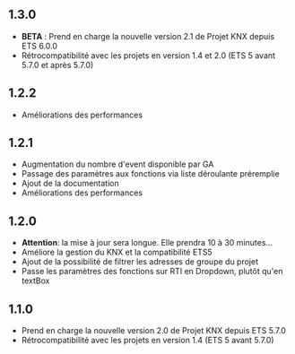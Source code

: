 ## 1.3.0
- **BETA** : Prend en charge la nouvelle version 2.1 de Projet KNX depuis ETS 6.0.0
- Rétrocompatibilité avec les projets en version 1.4 et 2.0 (ETS 5 avant 5.7.0 et après 5.7.0) 

## 1.2.2
- Améliorations des performances

## 1.2.1 
- Augmentation du nombre d'event disponible par GA
- Passage des paramètres aux fonctions via liste déroulante préremplie
- Ajout de la documentation 
- Améliorations des performances

## 1.2.0 
- **Attention**: la mise à jour sera longue. Elle prendra 10 à 30 minutes...
- Améliore la gestion du KNX et la compatibilité ETS5
- Ajout de la possibilité de filtrer les adresses de groupe du projet
- Passe les paramètres des fonctions sur RTI en Dropdown, plutôt qu'en textBox

## 1.1.0
- Prend en charge la nouvelle version 2.0 de Projet KNX depuis ETS 5.7.0
- Rétrocompatibilité avec les projets en version 1.4 (ETS 5 avant 5.7.0)

